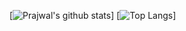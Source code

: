 [![Prajwal's github stats](https://github-readme-stats.vercel.app/api?username=prajwalmani&count_private=true&show_icons=true&theme=radical)]
[![Top Langs](https://github-readme-stats.vercel.app/api/top-langs/?username=prajwalmani)]

